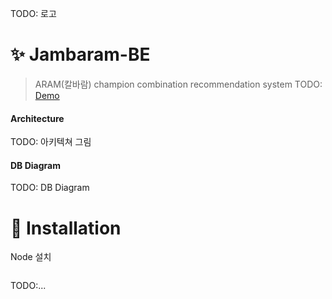 TODO: 로고

# :sparkles: Jambaram-BE
> ARAM(칼바람) champion combination recommendation system TODO: [Demo](http://jambaram.xyz)

#### Architecture

TODO: 아키텍쳐 그림

#### DB Diagram

TODO: DB Diagram

# :floppy_disk: Installation
Node 설치
```

```

TODO:...
```

```
